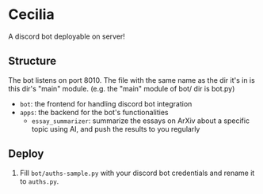 # Cecilia

A discord bot deployable on server!

## Structure

The bot listens on port 8010. The file with the same name as the dir it's in is this dir's "main" module. (e.g. the "main" module of bot/ dir is bot.py)

- `bot`: the frontend for handling discord bot integration
- `apps`: the backend for the bot's functionalities
  - `essay_summarizer`: summarize the essays on ArXiv about a specific topic using AI, and push the results to you regularly

## Deploy

1. Fill `bot/auths-sample.py` with your discord bot credentials and rename it to `auths.py`.
